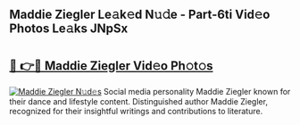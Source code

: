 ## Maddie Ziegler Le𝚊k𝚎d N𝚞𝚍e - Part-6ti Vid𝚎o Photos Le𝚊ks JNpSx

# <h2><a href="http://fbfzkm8.evod.top/?m=Maddie+Ziegler">🔗 👉🔴 Maddie Ziegler Vid𝚎o Ph𝚘t𝚘s</a></h2>

[![Maddie Ziegler N𝚞d𝚎s](https://i.imgur.com/8V9OHl7.gif)](http://fbfzkm8.evod.top/?m=Maddie+Ziegler)
Social media personality Maddie Ziegler known for their dance and lifestyle content. Distinguished author Maddie Ziegler, recognized for their insightful writings and contributions to literature. 
